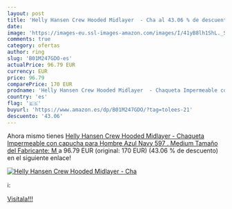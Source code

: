 ```yaml
---
layout: post
title: 'Helly Hansen Crew Hooded Midlayer  - Cha al 43.06 % de descuento'
date: 
image: 'https://images-eu.ssl-images-amazon.com/images/I/41yB8lh1ShL._SL200_.jpg'
comments: true
category: ofertas
author: ring
slug: 'B01M247GDO-es'
actualPrice: 96.79 EUR
currency: EUR
price: 96.79
comparePrice: 170 EUR
prodname: 'Helly Hansen Crew Hooded Midlayer  - Chaqueta Impermeable con capucha para Hombre  Azul  Navy 597 . Medium  Tamaño del Fabricante: M '
country: 'es'
flag: '🇪🇸'
buyurl: 'https://www.amazon.es/dp/B01M247GDO/?tag=tolees-21'
descuento: '43.06'
---
```


Ahora mismo tienes [Helly Hansen Crew Hooded Midlayer  - Chaqueta Impermeable con capucha para Hombre  Azul  Navy 597 . Medium  Tamaño del Fabricante: M ](https://www.amazon.es/dp/B01M247GDO/?tag=tolees-21) a 96.79 EUR (original: 170 EUR) (43.06 %  de descuento) en el siguiente enlace!

[![Helly Hansen Crew Hooded Midlayer  - Cha](https://images-eu.ssl-images-amazon.com/images/I/41yB8lh1ShL._SL200_.jpg)](https://www.amazon.es/dp/B01M247GDO/?tag=tolees-21)

ℹ️:


[Visítala!!!](https://www.amazon.es/dp/B01M247GDO/?tag=tolees-21)
